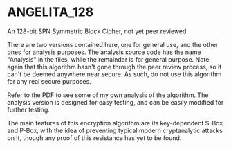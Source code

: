 # ANGELITA_128
An 128-bit SPN Symmetric Block Cipher, not yet peer reviewed

There are two versions contained here, one for general use, and the other ones for analysis purposes. 
The analysis source code has the name "Analysis" in the files, while the remainder is for general purpose. 
Note again that this algorithm hasn't gone through the peer review process, so it can't be deemed anywhere near secure.
As such, do not use this algorithm for any real secure purposes.

Refer to the PDF to see some of my own analysis of the algorithm. The analysis version is designed for easy testing, 
and can be easily modified for further testing. 

The main features of this encryption algorithm are its key-dependent S-Box and P-Box, with the idea of preventing typical modern
cryptanalytic attacks on it, though any proof of this resistance has yet to be found.
